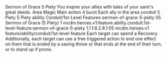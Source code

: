 <ability>
  <name>Sermon of Grace</name>
  <cost>5 Piety</cost>
  <flavor>You inspire your allies with tales of your saint&apos;s great deeds.</flavor>
  <keywords>
    <keyword>Area</keyword>
    <keyword>Magic</keyword>
  </keywords>
  <type>Main action</type>
  <distance>4 burst</distance>
  <target>Each ally in the area</target>
  <metadata>
    <class>conduit</class>
    <cost>5 Piety</cost>
    <cost_amount>5</cost_amount>
    <cost_resource>Piety</cost_resource>
    <feature_type>ability</feature_type>
    <file_dpath>Conduit/1st-Level Features</file_dpath>
    <item_id>sermon-of-grace-5-piety</item_id>
    <item_index>05</item_index>
    <item_name>Sermon of Grace (5 Piety)</item_name>
    <level>1</level>
    <scc>mcdm.heroes.v1:feature.ability.conduit.1st-level-feature:sermon-of-grace-5-piety</scc>
    <scdc>1.1.1:6.2.8.1:05</scdc>
    <source>mcdm.heroes.v1</source>
    <type>feature/ability/conduit/1st-level-feature</type>
  </metadata>
  <effects>
    <effect type="mundane">Each target can spend a Recovery. Additionally, each target can use a free triggered action to end one effect on them that is ended by a saving throw or that ends at the end of their turn, or to stand up if prone.</effect>
  </effects>
</ability>
